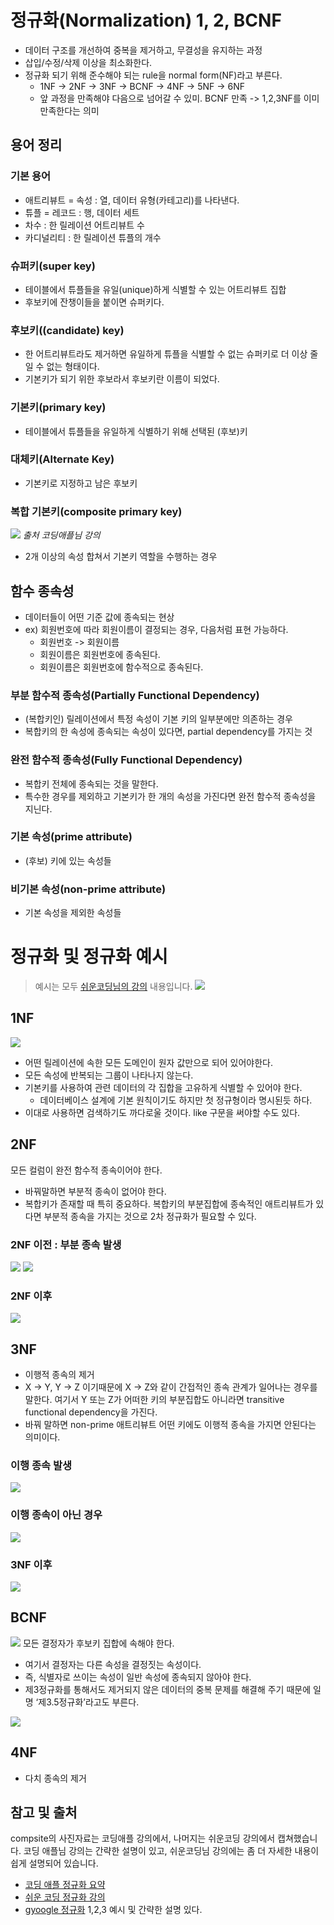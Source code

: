 정규화(Normalization) 1, 2, BCNF
===
- 데이터 구조를 개선하여 중복을 제거하고, 무결성을 유지하는 과정
- 삽입/수정/삭제 이상을 최소화한다.
- 정규화 되기 위해 준수해야 되는 rule을 normal form(NF)라고 부른다.
  - 1NF -> 2NF -> 3NF -> BCNF -> 4NF -> 5NF -> 6NF
  - 앞 과정을 만족해야 다음으로 넘어갈 수 있미. BCNF 만족 -> 1,2,3NF를 이미 만족한다는 의미

## 용어 정리
### 기본 용어
- 애트리뷰트 = 속성 : 열, 데이터 유형(카테고리)를 나타낸다. 
- 튜플 = 레코드 : 행, 데이터 세트
- 차수 : 한 릴레이션 어트리뷰트 수
- 카디널리티 : 한 릴레이션 튜플의 개수

### 슈퍼키(super key)
- 테이블에서 튜플들을 유일(unique)하게 식별할 수 있는 어트리뷰트 집합
- 후보키에 잔챙이들을 붙이면 슈퍼키다.
### 후보키((candidate) key)
- 한 어트리뷰트라도 제거하면 유일하게 튜플을 식별할 수 없는 슈퍼키로 더 이상 줄일 수 없는 형태이다.
- 기본키가 되기 위한 후보라서 후보키란 이름이 되었다.
### 기본키(primary key)
- 테이블에서 튜플들을 유일하게 식별하기 위해 선택된 (후보)키
### 대체키(Alternate Key)
- 기본키로 지정하고 남은 후보키
### 복합 기본키(composite primary key)
![](images/composite_pk.png) *출처 코딩애플님 강의*
- 2개 이상의 속성 합쳐서 기본키 역할을 수행하는 경우

## 함수 종속성
- 데이터들이 어떤 기준 값에 종속되는 현상
- ex) 회원번호에 따라 회원이름이 결정되는 경우, 다음처럼 표현 가능하다.
  - 회원번호 -> 회원이름
  - 회원이름은 회원번호에 종속된다.
  - 회원이름은 회원번호에 함수적으로 종속된다.
### 부분 함수적 종속성(Partially Functional Dependency)
- (복합키인) 릴레이션에서 특정 속성이 기본 키의 일부분에만 의존하는 경우
- 복합키의 한 속성에 종속되는 속성이 있다면, partial dependency를 가지는 것
### 완전 함수적 종속성(Fully Functional Dependency)
- 복합키 전체에 종속되는 것을 말한다.
- 특수한 경우를 제외하고 기본키가 한 개의 속성을 가진다면 완전 함수적 종속성을 지닌다.
### 기본 속성(prime attribute)
- (후보) 키에 있는 속성들
### 비기본 속성(non-prime attribute)
- 기본 속성을 제외한 속성들

# 정규화 및 정규화 예시
> 예시는 모두 [쉬운코딩님의 강의](https://www.youtube.com/watch?v=EdkjkifH-m8&list=PLcXyemr8ZeoREWGhhZi5FZs6cvymjIBVe&index=23) 내용입니다.
![](images/easy_exam.png)
## 1NF
![](images/easy_1nf.png)
- 어떤 릴레이션에 속한 모든 도메인이 원자 값만으로 되어 있어야한다.
- 모든 속성에 반복되는 그룹이 나타나지 않는다.
- 기본키를 사용하여 관련 데이터의 각 집합을 고유하게 식별할 수 있어야 한다.
  - 데이터베이스 설계에 기본 원칙이기도 하지만 첫 정규형이라 명시된듯 하다.
- 이대로 사용하면 검색하기도 까다로울 것이다. like 구문을 써야할 수도 있다.
## 2NF
모든 컬럼이 완전 함수적 종속이어야 한다.
- 바꿔말하면 부분적 종속이 없어야 한다.
- 복합키가 존재할 때 특히 중요하다. 복합키의 부분집합에 종속적인 애트리뷰트가 있다면 부분적 종속을 가지는 것으로 2차 정규화가 필요할 수 있다.
### 2NF 이전 : 부분 종속 발생
![](images/easy_2nf1.png)
![](images/easy_2nf.png)
### 2NF 이후
![](images/easy_2nf3.png)

## 3NF
- 이행적 종속의 제거
- X -> Y, Y -> Z 이기때문에 X -> Z와 같이 간접적인 종속 관계가 일어나는 경우를 말한다. 여기서 Y 또는 Z가 어떠한 키의 부분집합도 아니라면  transitive functional dependency을 가진다.
- 바꿔 말하면 non-prime 애트리뷰트 어떤 키에도 이행적 종속을 가지면 안된다는 의미이다.
### 이행 종속 발생
![](images/easy_3nf1.png)
### 이행 종속이 아닌 경우 
![](images/easy_3nf_not.png)
### 3NF 이후
![](images/easy_3nf3.png)
## BCNF
![](images/easy_bcnf.png)
모든 결정자가 후보키 집합에 속해야 한다.
- 여기서 결정자는 다른 속성을 결정짓는 속성이다.
- 즉, 식별자로 쓰이는 속성이 일반 속성에 종속되지 않아야 한다.
- 제3정규화를 통해서도 제거되지 않은 데이터의 중복 문제를 해결해 주기 때문에 일명 ‘제3.5정규화’라고도 부른다.

![](images/easy_bcnf2.png)
## 4NF
- 다치 종속의 제거
## 참고 및 출처
compsite의 사진자료는 코딩애플 강의에서, 나머지는 쉬운코딩 강의에서 캡쳐했습니다. 코딩 애플님 강의는 간략한 설명이 있고, 쉬운코딩님 강의에는 좀 더 자세한 내용이 쉽게 설명되어 있습니다.
- [코딩 애플 정규화 요약](https://www.youtube.com/watch?v=Y1FbowQRcmI&t=3s)
- [쉬운 코딩 정규화 강의](https://www.youtube.com/watch?v=EdkjkifH-m8&list=PLcXyemr8ZeoREWGhhZi5FZs6cvymjIBVe&index=23)
- [gyoogle 정규화](https://gyoogle.dev/blog/computer-science/data-base/Normalization.html) 1,2,3 예시 및 간략한 설명 있다.
